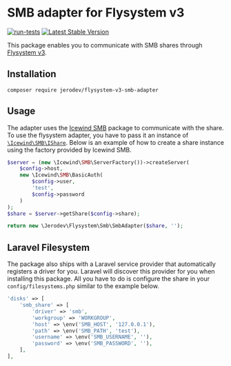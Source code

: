 # SMB adapter for Flysystem v3
[![run-tests](https://github.com/jerodev/flysystem-v3-smb-adapter/actions/workflows/run-tests.yml/badge.svg)](https://github.com/jerodev/flysystem-v3-smb-adapter/actions/workflows/run-tests.yml) [![Latest Stable Version](http://poser.pugx.org/jerodev/flysystem-v3-smb-adapter/v)](https://packagist.org/packages/jerodev/flysystem-v3-smb-adapter)

This package enables you to communicate with SMB shares through [Flysystem v3](https://github.com/thephpleague/flysystem).

## Installation
    
    composer require jerodev/flysystem-v3-smb-adapter

## Usage

The adapter uses the [Icewind SMB](https://github.com/icewind1991/SMB) package to communicate with the share.
To use the flysystem adapter, you have to pass it an instance of [`\Icewind\SMB\IShare`](https://github.com/icewind1991/SMB/blob/master/src/IShare.php). Below is an example of how to create a share instance using the factory provided by Icewind SMB. 

```php
$server = (new \Icewind\SMB\ServerFactory())->createServer(
    $config->host,
    new \Icewind\SMB\BasicAuth(
        $config->user,
        'test',
        $config->password
    )
);
$share = $server->getShare($config->share);

return new \Jerodev\Flysystem\Smb\SmbAdapter($share, '');
```

## Laravel Filesystem
The package also ships with a Laravel service provider that automatically registers a driver for you. Laravel will discover this provider for you when installing this package.
All you have to do is configure the share in your `config/filesystems.php` similar to the example below.

```php
'disks' => [
    'smb_share' => [
        'driver' => 'smb',
        'workgroup' => 'WORKGROUP',
        'host' => \env('SMB_HOST', '127.0.0.1'),
        'path' => \env('SMB_PATH', 'test'),
        'username' => \env('SMB_USERNAME', ''),
        'password' => \env('SMB_PASSWORD', ''),
    ],
],
```